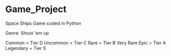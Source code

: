 # Game_Project
Space Ships Game coded in Python

Genre: Shoot 'em up


Common = Tier D
Uncommon = Tier C
Rare = Tier B
Very Rare
Epic = Tier A
Legendary = Tier S
